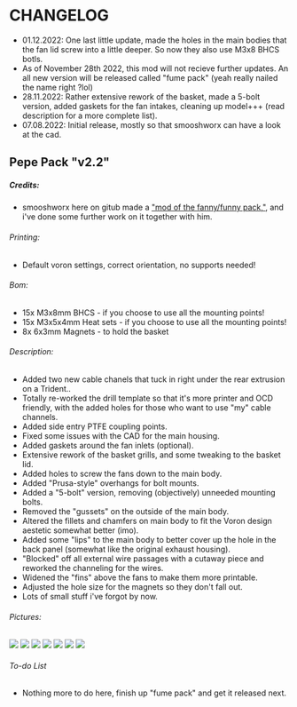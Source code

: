 # CHANGELOG
- 01.12.2022: One last little update, made the holes in the main bodies that the fan lid screw into a little deeper. So now they also use M3x8 BHCS botls. 
- As of November 28th 2022, this mod will not recieve further updates. An all new version will be released called "fume pack" (yeah really nailed the name right ?lol)
- 28.11.2022: Rather extensive rework of the basket, made a 5-bolt version, added gaskets for the fan intakes, cleaning up model+++ (read description for a more complete list).
- 07.08.2022: Initial release, mostly so that smooshworx can have a look at the cad.

## Pepe Pack "v2.2"
##### Credits:
- smooshworx here on gitub made a ["mod of the fanny/funny pack,"](https://github.com/smooshworx/pepe-pack), and i've done some further work on it together with him.

###### Printing:
- Default voron settings, correct orientation, no supports needed!

###### Bom:
- 15x M3x8mm BHCS - if you choose to use all the mounting points!
- 15x M3x5x4mm Heat sets - if you choose to use all the mounting points!
- 8x 6x3mm Magnets - to hold the basket

###### Description:
- Added two new cable chanels that tuck in right under the rear extrusion on a Trident..
- Totally re-worked the drill template so that it's more printer and OCD friendly, with the added holes for those who want to use "my" cable channels.
- Added side entry PTFE coupling points.
- Fixed some issues with the CAD for the main housing.
- Added gaskets around the fan inlets (optional).
- Extensive rework of the basket grills, and some tweaking to the basket lid.
- Added holes to screw the fans down to the main body.
- Added "Prusa-style" overhangs for bolt mounts.
- Added a "5-bolt" version, removing (objectively) unneeded mounting bolts.
- Removed the "gussets" on the outside of the main body.
- Altered the fillets and chamfers on main body to fit the Voron design aestetic somewhat better (imo).
- Added some "lips" to the main body to better cover up the hole in the back panel (somewhat like the original exhaust housing).
- "Blocked" off all external wire passages with a cutaway piece and reworked the channeling for the wires.
- Widened the "fins" above the fans to make them more printable.
- Adjusted the hole size for the magnets so they don't fall out.
- Lots of small stuff i've forgot by now.


###### Pictures:
![](./pics/1.png)
![](./pics/2.png)
![](./pics/3.png)
![](./pics/4.png)
![](./pics/5.png)
![](./pics/6.png)
![](./pics/7.png)

###### To-do List
- Nothing more to do here, finish up "fume pack" and get it released next.
